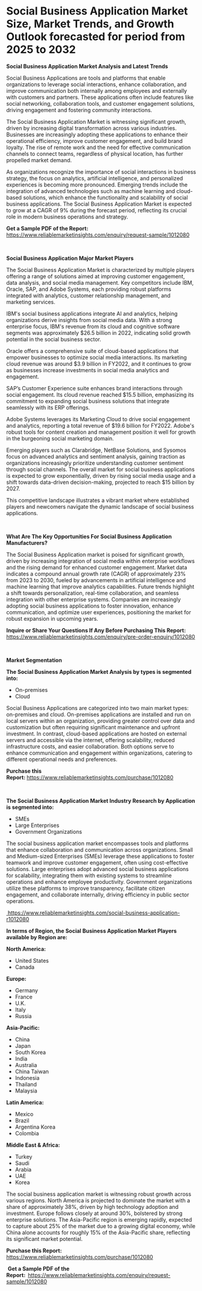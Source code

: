 <p><h1>Social Business Application Market Size, Market Trends, and Growth Outlook forecasted for period from 2025 to 2032</h1></p><p><strong>Social Business Application Market Analysis and Latest Trends</strong></p>
<p><p>Social Business Applications are tools and platforms that enable organizations to leverage social interactions, enhance collaboration, and improve communication both internally among employees and externally with customers and partners. These applications often include features like social networking, collaboration tools, and customer engagement solutions, driving engagement and fostering community interactions.</p><p>The Social Business Application Market is witnessing significant growth, driven by increasing digital transformation across various industries. Businesses are increasingly adopting these applications to enhance their operational efficiency, improve customer engagement, and build brand loyalty. The rise of remote work and the need for effective communication channels to connect teams, regardless of physical location, has further propelled market demand. </p><p>As organizations recognize the importance of social interactions in business strategy, the focus on analytics, artificial intelligence, and personalized experiences is becoming more pronounced. Emerging trends include the integration of advanced technologies such as machine learning and cloud-based solutions, which enhance the functionality and scalability of social business applications. The Social Business Application Market is expected to grow at a CAGR of 9% during the forecast period, reflecting its crucial role in modern business operations and strategy.</p></p>
<p><strong>Get a Sample PDF of the Report:&nbsp;</strong> <a href="https://www.reliablemarketinsights.com/enquiry/request-sample/1012080?utm_campaign=2643&utm_medium=2&utm_source=Github&utm_content=ia&utm_term=17042025&utm_id=social-business-application">https://www.reliablemarketinsights.com/enquiry/request-sample/1012080</a></p>
<p>&nbsp;</p>
<p><strong>Social Business Application Major Market Players</strong></p>
<p><p>The Social Business Application Market is characterized by multiple players offering a range of solutions aimed at improving customer engagement, data analysis, and social media management. Key competitors include IBM, Oracle, SAP, and Adobe Systems, each providing robust platforms integrated with analytics, customer relationship management, and marketing services.</p><p>IBM's social business applications integrate AI and analytics, helping organizations derive insights from social media data. With a strong enterprise focus, IBM's revenue from its cloud and cognitive software segments was approximately $26.5 billion in 2022, indicating solid growth potential in the social business sector.</p><p>Oracle offers a comprehensive suite of cloud-based applications that empower businesses to optimize social media interactions. Its marketing cloud revenue was around $3.9 billion in FY2022, and it continues to grow as businesses increase investments in social media analytics and engagement.</p><p>SAP’s Customer Experience suite enhances brand interactions through social engagement. Its cloud revenue reached $15.5 billion, emphasizing its commitment to expanding social business solutions that integrate seamlessly with its ERP offerings.</p><p>Adobe Systems leverages its Marketing Cloud to drive social engagement and analytics, reporting a total revenue of $19.6 billion for FY2022. Adobe's robust tools for content creation and management position it well for growth in the burgeoning social marketing domain.</p><p>Emerging players such as Clarabridge, NetBase Solutions, and Sysomos focus on advanced analytics and sentiment analysis, gaining traction as organizations increasingly prioritize understanding customer sentiment through social channels. The overall market for social business applications is expected to grow exponentially, driven by rising social media usage and a shift towards data-driven decision-making, projected to reach $15 billion by 2027. </p><p>This competitive landscape illustrates a vibrant market where established players and newcomers navigate the dynamic landscape of social business applications.</p></p>
<p>&nbsp;</p>
<p><strong>What Are The Key Opportunities For Social Business Application Manufacturers?</strong></p>
<p><p>The Social Business Application market is poised for significant growth, driven by increasing integration of social media within enterprise workflows and the rising demand for enhanced customer engagement. Market data indicates a compound annual growth rate (CAGR) of approximately 23% from 2023 to 2030, fueled by advancements in artificial intelligence and machine learning that improve analytics capabilities. Future trends highlight a shift towards personalization, real-time collaboration, and seamless integration with other enterprise systems. Companies are increasingly adopting social business applications to foster innovation, enhance communication, and optimize user experiences, positioning the market for robust expansion in upcoming years.</p></p>
<p><strong>Inquire or Share Your Questions If Any Before Purchasing This Report:</strong> <a href="https://www.reliablemarketinsights.com/enquiry/pre-order-enquiry/1012080?utm_campaign=2643&utm_medium=2&utm_source=Github&utm_content=ia&utm_term=17042025&utm_id=social-business-application">https://www.reliablemarketinsights.com/enquiry/pre-order-enquiry/1012080</a></p>
<p>&nbsp;</p>
<p><strong>Market Segmentation</strong></p>
<p><strong>The Social Business Application Market Analysis by types is segmented into:</strong></p>
<p><ul><li>On-premises</li><li>Cloud</li></ul></p>
<p><p>Social Business Applications are categorized into two main market types: on-premises and cloud. On-premises applications are installed and run on local servers within an organization, providing greater control over data and customization but often requiring significant maintenance and upfront investment. In contrast, cloud-based applications are hosted on external servers and accessible via the internet, offering scalability, reduced infrastructure costs, and easier collaboration. Both options serve to enhance communication and engagement within organizations, catering to different operational needs and preferences.</p></p>
<p><strong>Purchase this Report:&nbsp;</strong><a href="https://www.reliablemarketinsights.com/purchase/1012080?utm_campaign=2643&utm_medium=2&utm_source=Github&utm_content=ia&utm_term=17042025&utm_id=social-business-application">https://www.reliablemarketinsights.com/purchase/1012080</a></p>
<p>&nbsp;</p>
<p><strong>The Social Business Application Market Industry Research by Application is segmented into:</strong></p>
<p><ul><li>SMEs</li><li>Large Enterprises</li><li>Government Organizations</li></ul></p>
<p><p>The social business application market encompasses tools and platforms that enhance collaboration and communication across organizations. Small and Medium-sized Enterprises (SMEs) leverage these applications to foster teamwork and improve customer engagement, often using cost-effective solutions. Large enterprises adopt advanced social business applications for scalability, integrating them with existing systems to streamline operations and enhance employee productivity. Government organizations utilize these platforms to improve transparency, facilitate citizen engagement, and collaborate internally, driving efficiency in public sector operations.</p></p>
<p><a href="https://www.reliablemarketinsights.com/social-business-application-r1012080?utm_campaign=2643&utm_medium=2&utm_source=Github&utm_content=ia&utm_term=17042025&utm_id=social-business-application">&nbsp;https://www.reliablemarketinsights.com/social-business-application-r1012080</a></p>
<p><strong>In terms of Region, the Social Business Application Market Players available by Region are:</strong></p>
<p>
    <p> <strong> North America: </strong>
        <ul>
            <li>United States</li>
            <li>Canada</li>
        </ul>
        </p> 
    <p> <strong> Europe: </strong>
        <ul>
            <li>Germany</li>
            <li>France</li>
            <li>U.K.</li>
            <li>Italy</li>
            <li>Russia</li>
        </ul>
        </p> 
    <p> <strong> Asia-Pacific: </strong>
        <ul>
            <li>China</li>
            <li>Japan</li>
            <li>South Korea</li>
            <li>India</li>
            <li>Australia</li>
            <li>China Taiwan</li>
            <li>Indonesia</li>
            <li>Thailand</li>
            <li>Malaysia</li>
        </ul>
        </p> 
    <p> <strong> Latin America: </strong>
        <ul>
            <li>Mexico</li>
            <li>Brazil</li>
            <li>Argentina Korea</li>
            <li>Colombia</li>
        </ul>
        </p> 
    <p> <strong> Middle East & Africa: </strong>
        <ul>
            <li>Turkey</li>
            <li>Saudi</li>
            <li>Arabia</li>
            <li>UAE</li>
            <li>Korea</li>
        </ul>
    </p>
    </p>
<p><p>The social business application market is witnessing robust growth across various regions. North America is projected to dominate the market with a share of approximately 38%, driven by high technology adoption and investment. Europe follows closely at around 30%, bolstered by strong enterprise solutions. The Asia-Pacific region is emerging rapidly, expected to capture about 25% of the market due to a growing digital economy, while China alone accounts for roughly 15% of the Asia-Pacific share, reflecting its significant market potential.</p></p>
<p><strong>Purchase this Report: </strong><a href="https://www.reliablemarketinsights.com/purchase/1012080?utm_campaign=2643&utm_medium=2&utm_source=Github&utm_content=ia&utm_term=17042025&utm_id=social-business-application">https://www.reliablemarketinsights.com/purchase/1012080</a></p>
<p>&nbsp;<strong>Get a Sample PDF of the Report:&nbsp;&nbsp;</strong><a href="https://www.reliablemarketinsights.com/enquiry/request-sample/1012080?utm_campaign=2643&utm_medium=2&utm_source=Github&utm_content=ia&utm_term=17042025&utm_id=social-business-application">https://www.reliablemarketinsights.com/enquiry/request-sample/1012080</a></p>
<p><strong></strong></p>
<p><p></p><p></p><p></p></p>